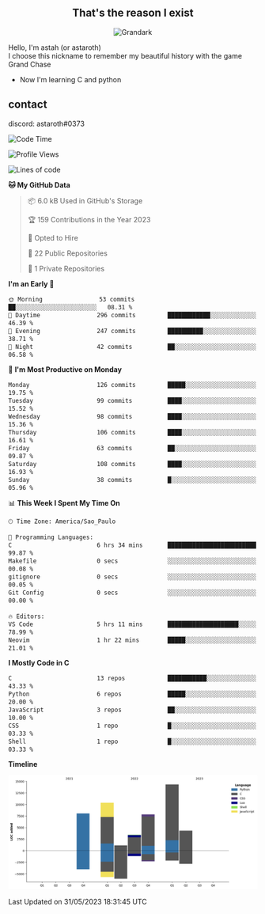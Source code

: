 <h2 align="center">That's the reason I exist</h2>

<p align="center">
  <img src="https://i.imgur.com/5HXDsn9.gif" width="500" alt="Grandark" href="https://www.artstation.com/artwork/dOBdmX" title="Grandark">
</p>


Hello, I'm astah (or astaroth)  
I choose this nickname to remember my beautiful history with the game Grand Chase  

- Now I'm learning C and python

## contact

discord: astaroth#0373
<!--START_SECTION:waka-->
![Code Time](http://img.shields.io/badge/Code%20Time-300%20hrs%2058%20mins-blue)

![Profile Views](http://img.shields.io/badge/Profile%20Views-4-blue)

![Lines of code](https://img.shields.io/badge/From%20Hello%20World%20I%27ve%20Written-49.6%20thousand%20lines%20of%20code-blue)

**🐱 My GitHub Data** 

> 📦 6.0 kB Used in GitHub's Storage 
 > 
> 🏆 159 Contributions in the Year 2023
 > 
> 💼 Opted to Hire
 > 
> 📜 22 Public Repositories 
 > 
> 🔑 1 Private Repositories 
 > 
**I'm an Early 🐤** 

```text
🌞 Morning                53 commits          ██░░░░░░░░░░░░░░░░░░░░░░░   08.31 % 
🌆 Daytime                296 commits         ████████████░░░░░░░░░░░░░   46.39 % 
🌃 Evening                247 commits         ██████████░░░░░░░░░░░░░░░   38.71 % 
🌙 Night                  42 commits          ██░░░░░░░░░░░░░░░░░░░░░░░   06.58 % 
```
📅 **I'm Most Productive on Monday** 

```text
Monday                   126 commits         █████░░░░░░░░░░░░░░░░░░░░   19.75 % 
Tuesday                  99 commits          ████░░░░░░░░░░░░░░░░░░░░░   15.52 % 
Wednesday                98 commits          ████░░░░░░░░░░░░░░░░░░░░░   15.36 % 
Thursday                 106 commits         ████░░░░░░░░░░░░░░░░░░░░░   16.61 % 
Friday                   63 commits          ██░░░░░░░░░░░░░░░░░░░░░░░   09.87 % 
Saturday                 108 commits         ████░░░░░░░░░░░░░░░░░░░░░   16.93 % 
Sunday                   38 commits          █░░░░░░░░░░░░░░░░░░░░░░░░   05.96 % 
```


📊 **This Week I Spent My Time On** 

```text
🕑︎ Time Zone: America/Sao_Paulo

💬 Programming Languages: 
C                        6 hrs 34 mins       █████████████████████████   99.87 % 
Makefile                 0 secs              ░░░░░░░░░░░░░░░░░░░░░░░░░   00.08 % 
gitignore                0 secs              ░░░░░░░░░░░░░░░░░░░░░░░░░   00.05 % 
Git Config               0 secs              ░░░░░░░░░░░░░░░░░░░░░░░░░   00.00 % 

🔥 Editors: 
VS Code                  5 hrs 11 mins       ████████████████████░░░░░   78.99 % 
Neovim                   1 hr 22 mins        █████░░░░░░░░░░░░░░░░░░░░   21.01 % 
```

**I Mostly Code in C** 

```text
C                        13 repos            ███████████░░░░░░░░░░░░░░   43.33 % 
Python                   6 repos             █████░░░░░░░░░░░░░░░░░░░░   20.00 % 
JavaScript               3 repos             ██░░░░░░░░░░░░░░░░░░░░░░░   10.00 % 
CSS                      1 repo              █░░░░░░░░░░░░░░░░░░░░░░░░   03.33 % 
Shell                    1 repo              █░░░░░░░░░░░░░░░░░░░░░░░░   03.33 % 
```



**Timeline**

![Lines of Code chart](https://raw.githubusercontent.com/astahjmo/astahjmo/main/assets/bar_graph.png)


 Last Updated on 31/05/2023 18:31:45 UTC
<!--END_SECTION:waka-->
